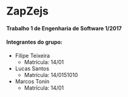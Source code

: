 # ZapZejs
#### Trabalho 1 de Engenharia de Software 1/2017
#### Integrantes do grupo:
* Filipe Teixeira
  - Matrícula: 14/01
* Lucas Santos
  - Matrícula: 14/0151010
* Marcos Tonin
  - Matrícula: 14/01
